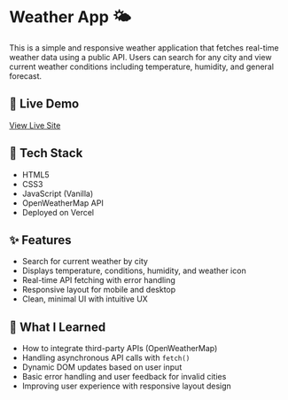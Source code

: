 # Weather App 🌤️

This is a simple and responsive weather application that fetches real-time weather data using a public API. Users can search for any city and view current weather conditions including temperature, humidity, and general forecast.

## 🔗 Live Demo
[View Live Site](https://weather-app-nine-ivory-42.vercel.app/)

## 🔧 Tech Stack
- HTML5
- CSS3
- JavaScript (Vanilla)
- OpenWeatherMap API
- Deployed on Vercel

## ✨ Features
- Search for current weather by city
- Displays temperature, conditions, humidity, and weather icon
- Real-time API fetching with error handling
- Responsive layout for mobile and desktop
- Clean, minimal UI with intuitive UX

## 🧠 What I Learned
- How to integrate third-party APIs (OpenWeatherMap)
- Handling asynchronous API calls with `fetch()`
- Dynamic DOM updates based on user input
- Basic error handling and user feedback for invalid cities
- Improving user experience with responsive layout design
